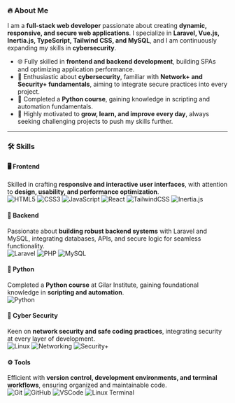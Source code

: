 ### 🔥 About Me

I am a **full-stack web developer** passionate about creating **dynamic, responsive, and secure web applications**. I specialize in **Laravel, Vue.js, Inertia.js, TypeScript, Tailwind CSS, and MySQL**, and I am continuously expanding my skills in **cybersecurity**.  

- 🌐 Fully skilled in **frontend and backend development**, building SPAs and optimizing application performance.  
- 🔐 Enthusiastic about **cybersecurity**, familiar with **Network+ and Security+ fundamentals**, aiming to integrate secure practices into every project.  
- 🐍 Completed a **Python course**, gaining knowledge in scripting and automation fundamentals.  
- 🚀 Highly motivated to **grow, learn, and improve every day**, always seeking challenging projects to push my skills further.  

---

### 🛠 Skills

#### 🖥️ Frontend
Skilled in crafting **responsive and interactive user interfaces**, with attention to **design, usability, and performance optimization**.  
![HTML5](https://img.shields.io/badge/HTML5-E34F26?logo=html5&logoColor=fff&style=for-the-badge)
![CSS3](https://img.shields.io/badge/CSS3-1572B6?logo=css3&logoColor=fff&style=for-the-badge)
![JavaScript](https://img.shields.io/badge/JavaScript-F7DF1E?logo=javascript&logoColor=000&style=for-the-badge)
![React](https://img.shields.io/badge/React-61DAFB?logo=react&logoColor=000&style=for-the-badge)
![TailwindCSS](https://img.shields.io/badge/TailwindCSS-06B6D4?logo=tailwindcss&logoColor=fff&style=for-the-badge)
![Inertia.js](https://img.shields.io/badge/Inertia.js-000000?style=for-the-badge)

#### 🔧 Backend
Passionate about **building robust backend systems** with Laravel and MySQL, integrating databases, APIs, and secure logic for seamless functionality.  
![Laravel](https://img.shields.io/badge/Laravel-F05032?logo=laravel&logoColor=fff&style=for-the-badge)
![PHP](https://img.shields.io/badge/PHP-777BB4?logo=php&logoColor=fff&style=for-the-badge)
![MySQL](https://img.shields.io/badge/MySQL-4479A1?logo=mysql&logoColor=fff&style=for-the-badge)

#### 🐍 Python
Completed a **Python course** at Gilar Institute, gaining foundational knowledge in **scripting and automation**.  
![Python](https://img.shields.io/badge/Python-3776AB?logo=python&logoColor=fff&style=for-the-badge)

#### 🔐 Cyber Security
Keen on **network security and safe coding practices**, integrating security at every layer of development.  
![Linux](https://img.shields.io/badge/Linux-FCC624?logo=linux&logoColor=000&style=for-the-badge)
![Networking](https://img.shields.io/badge/Networking-007ACC?style=for-the-badge)
![Security+](https://img.shields.io/badge/Security+-orange?style=for-the-badge)

#### ⚙️ Tools
Efficient with **version control, development environments, and terminal workflows**, ensuring organized and maintainable code.  
![Git](https://img.shields.io/badge/Git-F05032?logo=git&logoColor=fff&style=for-the-badge)
![GitHub](https://img.shields.io/badge/GitHub-181717?logo=github&logoColor=fff&style=for-the-badge)
![VSCode](https://img.shields.io/badge/VSCode-007ACC?logo=visual-studio-code&logoColor=fff&style=for-the-badge)
![Linux Terminal](https://img.shields.io/badge/Linux%20Terminal-000000?style=for-the-badge&logo=gnubash&logoColor=white)
